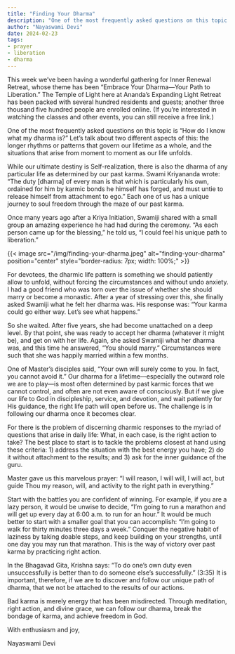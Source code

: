 ```yaml
---
title: "Finding Your Dharma"
description: "One of the most frequently asked questions on this topic is “How do I know what my dharma is?” Let’s talk about two different aspects of this: the longer rhythms or patterns that govern our lifetime as a whole, and the situations that arise from moment to moment as our life unfolds."
author: "Nayaswami Devi"
date: 2024-02-23
tags:
- prayer
- liberation
- dharma
---
```


This week we’ve been having a wonderful gathering for Inner Renewal Retreat, whose theme has been “Embrace Your Dharma—Your Path to Liberation.” The Temple of Light here at Ananda’s Expanding Light Retreat has been packed with several hundred residents and guests; another three thousand five hundred people are enrolled online. (If you’re interested in watching the classes and other events, you can still receive a free link.)

One of the most frequently asked questions on this topic is “How do I know what my dharma is?” Let’s talk about two different aspects of this: the longer rhythms or patterns that govern our lifetime as a whole, and the situations that arise from moment to moment as our life unfolds.

While our ultimate destiny is Self-realization, there is also the dharma of any particular life as determined by our past karma. Swami Kriyananda wrote: “The duty [dharma] of every man is that which is particularly his own, ordained for him by karmic bonds he himself has forged, and must untie to release himself from attachment to ego.” Each one of us has a unique journey to soul freedom through the maze of our past karma.

Once many years ago after a Kriya Initiation, Swamiji shared with a small group an amazing experience he had had during the ceremony. “As each person came up for the blessing,” he told us, “I could feel his unique path to liberation.”

{{< image src="/img/finding-your-dharma.jpeg" alt="finding-your-dharma" position="center" style="border-radius: 7px; width: 100%;" >}}

For devotees, the dharmic life pattern is something we should patiently allow to unfold, without forcing the circumstances and without undo anxiety. I had a good friend who was torn over the issue of whether she should marry or become a monastic. After a year of stressing over this, she finally asked Swamiji what he felt her dharma was. His response was: “Your karma could go either way. Let’s see what happens.”

So she waited. After five years, she had become unattached on a deep level. By that point, she was ready to accept her dharma (whatever it might be), and get on with her life. Again, she asked Swamiji what her dharma was, and this time he answered, “You should marry.” Circumstances were such that she was happily married within a few months.

One of Master’s disciples said, “Your own will surely come to you. In fact, you cannot avoid it.” Our dharma for a lifetime—especially the outward role we are to play—is most often determined by past karmic forces that we cannot control, and often are not even aware of consciously. But if we give our life to God in discipleship, service, and devotion, and wait patiently for His guidance, the right life path will open before us. The challenge is in following our dharma once it becomes clear.

For there is the problem of discerning dharmic responses to the myriad of questions that arise in daily life: What, in each case, is the right action to take? The best place to start is to tackle the problems closest at hand using these criteria: 1) address the situation with the best energy you have; 2) do it without attachment to the results; and 3) ask for the inner guidance of the guru.

Master gave us this marvelous prayer: “I will reason, I will will, I will act, but guide Thou my reason, will, and activity to the right path in everything.”

Start with the battles you are confident of winning. For example, if you are a lazy person, it would be unwise to decide, “I’m going to run a marathon and will get up every day at 6:00 a.m. to run for an hour.” It would be much better to start with a smaller goal that you can accomplish: “I’m going to walk for thirty minutes three days a week.” Conquer the negative habit of laziness by taking doable steps, and keep building on your strengths, until one day you may run that marathon. This is the way of victory over past karma by practicing right action.

In the Bhagavad Gita, Krishna says: “To do one’s own duty even unsuccessfully is better than to do someone else’s successfully.” (3:35) It is important, therefore, if we are to discover and follow our unique path of dharma, that we not be attached to the results of our actions.

Bad karma is merely energy that has been misdirected. Through meditation, right action, and divine grace, we can follow our dharma, break the bondage of karma, and achieve freedom in God.

With enthusiasm and joy,

Nayaswami Devi
